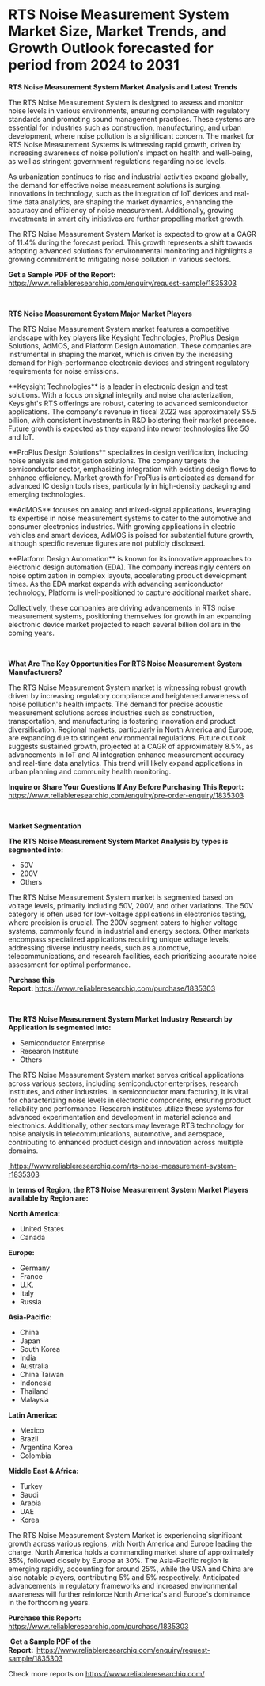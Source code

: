 <p><h1>RTS Noise Measurement System Market Size, Market Trends, and Growth Outlook forecasted for period from 2024 to 2031</h1></p><p><strong>RTS Noise Measurement System Market Analysis and Latest Trends</strong></p>
<p><p>The RTS Noise Measurement System is designed to assess and monitor noise levels in various environments, ensuring compliance with regulatory standards and promoting sound management practices. These systems are essential for industries such as construction, manufacturing, and urban development, where noise pollution is a significant concern. The market for RTS Noise Measurement Systems is witnessing rapid growth, driven by increasing awareness of noise pollution's impact on health and well-being, as well as stringent government regulations regarding noise levels.</p><p>As urbanization continues to rise and industrial activities expand globally, the demand for effective noise measurement solutions is surging. Innovations in technology, such as the integration of IoT devices and real-time data analytics, are shaping the market dynamics, enhancing the accuracy and efficiency of noise measurement. Additionally, growing investments in smart city initiatives are further propelling market growth.</p><p>The RTS Noise Measurement System Market is expected to grow at a CAGR of 11.4% during the forecast period. This growth represents a shift towards adopting advanced solutions for environmental monitoring and highlights a growing commitment to mitigating noise pollution in various sectors.</p></p>
<p><strong>Get a Sample PDF of the Report:&nbsp;</strong> <a href="https://www.reliableresearchiq.com/enquiry/request-sample/1835303?utm_campaign=1876&utm_medium=2&utm_source=Github&utm_content=ia&utm_term=31122024&utm_id=rts-noise-measurement-system">https://www.reliableresearchiq.com/enquiry/request-sample/1835303</a></p>
<p>&nbsp;</p>
<p><strong>RTS Noise Measurement System Major Market Players</strong></p>
<p><p>The RTS Noise Measurement System market features a competitive landscape with key players like Keysight Technologies, ProPlus Design Solutions, AdMOS, and Platform Design Automation. These companies are instrumental in shaping the market, which is driven by the increasing demand for high-performance electronic devices and stringent regulatory requirements for noise emissions.</p><p>**Keysight Technologies** is a leader in electronic design and test solutions. With a focus on signal integrity and noise characterization, Keysight's RTS offerings are robust, catering to advanced semiconductor applications. The company's revenue in fiscal 2022 was approximately $5.5 billion, with consistent investments in R&D bolstering their market presence. Future growth is expected as they expand into newer technologies like 5G and IoT.</p><p>**ProPlus Design Solutions** specializes in design verification, including noise analysis and mitigation solutions. The company targets the semiconductor sector, emphasizing integration with existing design flows to enhance efficiency. Market growth for ProPlus is anticipated as demand for advanced IC design tools rises, particularly in high-density packaging and emerging technologies.</p><p>**AdMOS** focuses on analog and mixed-signal applications, leveraging its expertise in noise measurement systems to cater to the automotive and consumer electronics industries. With growing applications in electric vehicles and smart devices, AdMOS is poised for substantial future growth, although specific revenue figures are not publicly disclosed.</p><p>**Platform Design Automation** is known for its innovative approaches to electronic design automation (EDA). The company increasingly centers on noise optimization in complex layouts, accelerating product development times. As the EDA market expands with advancing semiconductor technology, Platform is well-positioned to capture additional market share.</p><p>Collectively, these companies are driving advancements in RTS noise measurement systems, positioning themselves for growth in an expanding electronic device market projected to reach several billion dollars in the coming years.</p></p>
<p>&nbsp;</p>
<p><strong>What Are The Key Opportunities For RTS Noise Measurement System Manufacturers?</strong></p>
<p><p>The RTS Noise Measurement System market is witnessing robust growth driven by increasing regulatory compliance and heightened awareness of noise pollution's health impacts. The demand for precise acoustic measurement solutions across industries such as construction, transportation, and manufacturing is fostering innovation and product diversification. Regional markets, particularly in North America and Europe, are expanding due to stringent environmental regulations. Future outlook suggests sustained growth, projected at a CAGR of approximately 8.5%, as advancements in IoT and AI integration enhance measurement accuracy and real-time data analytics. This trend will likely expand applications in urban planning and community health monitoring.</p></p>
<p><strong>Inquire or Share Your Questions If Any Before Purchasing This Report:</strong> <a href="https://www.reliableresearchiq.com/enquiry/pre-order-enquiry/1835303?utm_campaign=1876&utm_medium=2&utm_source=Github&utm_content=ia&utm_term=31122024&utm_id=rts-noise-measurement-system">https://www.reliableresearchiq.com/enquiry/pre-order-enquiry/1835303</a></p>
<p>&nbsp;</p>
<p><strong>Market Segmentation</strong></p>
<p><strong>The RTS Noise Measurement System Market Analysis by types is segmented into:</strong></p>
<p><ul><li>50V</li><li>200V</li><li>Others</li></ul></p>
<p><p>The RTS Noise Measurement System market is segmented based on voltage levels, primarily including 50V, 200V, and other variations. The 50V category is often used for low-voltage applications in electronics testing, where precision is crucial. The 200V segment caters to higher voltage systems, commonly found in industrial and energy sectors. Other markets encompass specialized applications requiring unique voltage levels, addressing diverse industry needs, such as automotive, telecommunications, and research facilities, each prioritizing accurate noise assessment for optimal performance.</p></p>
<p><strong>Purchase this Report:&nbsp;</strong><a href="https://www.reliableresearchiq.com/purchase/1835303?utm_campaign=1876&utm_medium=2&utm_source=Github&utm_content=ia&utm_term=31122024&utm_id=rts-noise-measurement-system">https://www.reliableresearchiq.com/purchase/1835303</a></p>
<p>&nbsp;</p>
<p><strong>The RTS Noise Measurement System Market Industry Research by Application is segmented into:</strong></p>
<p><ul><li>Semiconductor Enterprise</li><li>Research Institute</li><li>Others</li></ul></p>
<p><p>The RTS Noise Measurement System market serves critical applications across various sectors, including semiconductor enterprises, research institutes, and other industries. In semiconductor manufacturing, it is vital for characterizing noise levels in electronic components, ensuring product reliability and performance. Research institutes utilize these systems for advanced experimentation and development in material science and electronics. Additionally, other sectors may leverage RTS technology for noise analysis in telecommunications, automotive, and aerospace, contributing to enhanced product design and innovation across multiple domains.</p></p>
<p><a href="https://www.reliableresearchiq.com/rts-noise-measurement-system-r1835303?utm_campaign=1876&utm_medium=2&utm_source=Github&utm_content=ia&utm_term=31122024&utm_id=rts-noise-measurement-system">&nbsp;https://www.reliableresearchiq.com/rts-noise-measurement-system-r1835303</a></p>
<p><strong>In terms of Region, the RTS Noise Measurement System Market Players available by Region are:</strong></p>
<p>
    <p> <strong> North America: </strong>
        <ul>
            <li>United States</li>
            <li>Canada</li>
        </ul>
        </p> 
    <p> <strong> Europe: </strong>
        <ul>
            <li>Germany</li>
            <li>France</li>
            <li>U.K.</li>
            <li>Italy</li>
            <li>Russia</li>
        </ul>
        </p> 
    <p> <strong> Asia-Pacific: </strong>
        <ul>
            <li>China</li>
            <li>Japan</li>
            <li>South Korea</li>
            <li>India</li>
            <li>Australia</li>
            <li>China Taiwan</li>
            <li>Indonesia</li>
            <li>Thailand</li>
            <li>Malaysia</li>
        </ul>
        </p> 
    <p> <strong> Latin America: </strong>
        <ul>
            <li>Mexico</li>
            <li>Brazil</li>
            <li>Argentina Korea</li>
            <li>Colombia</li>
        </ul>
        </p> 
    <p> <strong> Middle East & Africa: </strong>
        <ul>
            <li>Turkey</li>
            <li>Saudi</li>
            <li>Arabia</li>
            <li>UAE</li>
            <li>Korea</li>
        </ul>
    </p>
    </p>
<p><p>The RTS Noise Measurement System Market is experiencing significant growth across various regions, with North America and Europe leading the charge. North America holds a commanding market share of approximately 35%, followed closely by Europe at 30%. The Asia-Pacific region is emerging rapidly, accounting for around 25%, while the USA and China are also notable players, contributing 5% and 5% respectively. Anticipated advancements in regulatory frameworks and increased environmental awareness will further reinforce North America's and Europe's dominance in the forthcoming years.</p></p>
<p><strong>Purchase this Report: </strong><a href="https://www.reliableresearchiq.com/purchase/1835303?utm_campaign=1876&utm_medium=2&utm_source=Github&utm_content=ia&utm_term=31122024&utm_id=rts-noise-measurement-system">https://www.reliableresearchiq.com/purchase/1835303</a></p>
<p>&nbsp;<strong>Get a Sample PDF of the Report:&nbsp;&nbsp;</strong><a href="https://www.reliableresearchiq.com/enquiry/request-sample/1835303?utm_campaign=1876&utm_medium=2&utm_source=Github&utm_content=ia&utm_term=31122024&utm_id=rts-noise-measurement-system">https://www.reliableresearchiq.com/enquiry/request-sample/1835303</a></p>
<p><strong></strong></p>
<p>Check more reports on <a href="https://www.reliableresearchiq.com/?utm_campaign=1876&utm_medium=2&utm_source=Github&utm_content=ia&utm_term=31122024&utm_id=rts-noise-measurement-system">https://www.reliableresearchiq.com/</a></p>